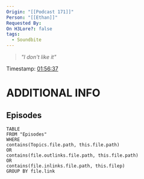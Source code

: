 ```yaml
---
Origin: "[[Podcast 171]]"
Person: "[[Ethan]]"
Requested By: 
On H3Lore?: false
tags:
  - Soundbite
---
```

> *"I don't like it"*

Timestamp: [01:56:37](https://youtu.be/XbeULz7ekV8?t=6997)

# ADDITIONAL INFO

## Episodes
``` dataview
TABLE
FROM "Episodes"
WHERE 
contains(Topics.file.path, this.file.path) 
OR 
contains(file.outlinks.file.path, this.file.path)
OR
contains(file.inlinks.file.path, this.filep)
GROUP BY file.link
```